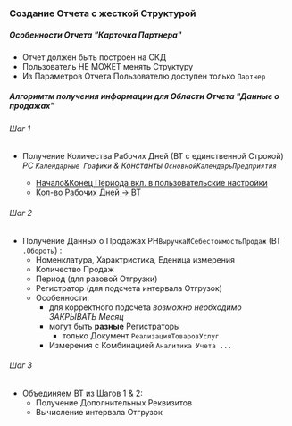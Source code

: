 
### Создание Отчета с жесткой Структурой

#####  Особенности Отчета "Карточка Партнера"
- Отчет  должен быть построен  на СКД
- Пользователь НЕ МОЖЕТ  менять Структуру
- Из Параметров Отчета Пользователю доступен только `Партнер` 


#####  Алгоримтм получения информации для Области Отчета "Данные о продажах"

###### Шаг 1
- Получение Количества Рабочих Дней (ВТ с единственной Строкой) *РС `Календарные Графики` & Константы `ОсновнойКалендарьПредприятия`* 

    - [Начало&Конец Периода вкл. в пользовательские настройки](https://github.com/alex-dev-2020/Typical_Conf_Tuning/commit/c762ba1970f8fa7828f632391f8e456fca6cfe54) 
    - [Кол-во Рабочих Дней → ВТ](https://github.com/alex-dev-2020/Typical_Conf_Tuning/commit/8582d0997f232b011bcf7cc282885e970be7408c) 
            

###### Шаг 2
- Получение Данных о Продажах РН`ВыручкаИСебестоимостьПродаж` (ВТ `.Обороты`) :
    - Номенклатура, Характристика, Еденица измерения 
    - Количество Продаж
    - Период (для разовой Отгрузки)
    - Регистратор (для подсчета интервала Отгрузок)
    - Особенности:
        - для корректного подсчета *возможно необходимо ЗАКРЫВАТЬ Месяц* 
        - могут быть **разные** Регистраторы
          - только Документ `РеализацияТоваровУслуг`
        - Измерения с Комбинацией `Аналитика Учета ...`  

###### Шаг 3
- Объединяем ВТ из Шагов  1 & 2:
    - Получение Дополнительных Реквизитов
    - Вычисление интервала Отгрузок

